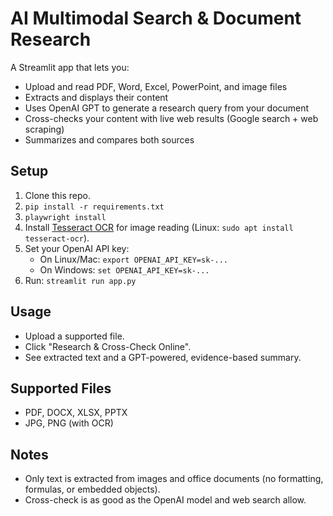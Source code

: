 # AI Multimodal Search & Document Research

A Streamlit app that lets you:
- Upload and read PDF, Word, Excel, PowerPoint, and image files
- Extracts and displays their content
- Uses OpenAI GPT to generate a research query from your document
- Cross-checks your content with live web results (Google search + web scraping)
- Summarizes and compares both sources

## Setup

1. Clone this repo.
2. `pip install -r requirements.txt`
3. `playwright install`
4. Install [Tesseract OCR](https://github.com/tesseract-ocr/tesseract) for image reading (Linux: `sudo apt install tesseract-ocr`).
5. Set your OpenAI API key:  
   - On Linux/Mac: `export OPENAI_API_KEY=sk-...`
   - On Windows: `set OPENAI_API_KEY=sk-...`
6. Run: `streamlit run app.py`

## Usage

- Upload a supported file.
- Click "Research & Cross-Check Online".
- See extracted text and a GPT-powered, evidence-based summary.

## Supported Files

- PDF, DOCX, XLSX, PPTX
- JPG, PNG (with OCR)

## Notes

- Only text is extracted from images and office documents (no formatting, formulas, or embedded objects).
- Cross-check is as good as the OpenAI model and web search allow.
